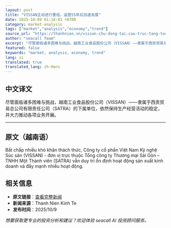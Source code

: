```yaml
---
layout: post
title: "VISSAN主动进行重组，运营55年后加速发展"
date: 2025-10-09 01:18:01 +0700
category: market-analysis
tags: ["market","analysis","economy","trend"]
source_url: "https://thanhnien.vn/vissan-chu-dong-tai-cau-truc-tang-toc-sau-55-nam-hoat-dong-185251008182449868.htm"
author: "seacall Team"
excerpt: "尽管面临诸多困难与挑战，越南工业食品股份公司（VISSAN）——隶属于西贡贸易总公司有限责任公司（SATRA）的下属单位，依然保持生产经营活动的稳定，并大力推动各项业务开展。..."
featured: false
keywords: "market, analysis, economy, trend"
lang: vi
translated: true
translated_lang: zh-Hans
---
```


## 中文译文

尽管面临诸多困难与挑战，越南工业食品股份公司（VISSAN）——隶属于西贡贸易总公司有限责任公司（SATRA）的下属单位，依然保持生产经营活动的稳定，并大力推动各项业务开展。

---

## 原文（越南语）

Bất chấp nhiều kh&oacute; khăn th&aacute;ch thức, C&ocirc;ng ty cổ phần Việt Nam Kỹ nghệ S&uacute;c sản (VISSAN) - đơn vị trực thuộc Tổng c&ocirc;ng ty Thương mại S&agrave;i G&ograve;n &ndash; TNHH Một Th&agrave;nh vi&ecirc;n (SATRA) vẫn duy tr&igrave; ổn định hoạt động sản xuất kinh doanh v&agrave; đẩy mạnh nhiều hoạt động.

## 相关信息

- **原文链接**：[查看完整新闻](https://thanhnien.vn/vissan-chu-dong-tai-cau-truc-tang-toc-sau-55-nam-hoat-dong-185251008182449868.htm)
- **新闻来源**：Thanh Nien Kinh Te
- **发布时间**：2025/10/9

*想要获取更专业的投资分析和建议？欢迎体验 seacall AI 投资顾问服务。*